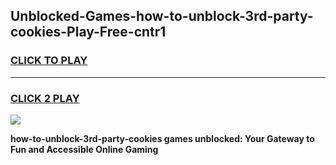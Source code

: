 
## Unblocked-Games-how-to-unblock-3rd-party-cookies-Play-Free-cntr1
<h3>
<a href="https://premium76.site?title=how-to-unblock-3rd-party-cookies&ref=23A">CLICK TO PLAY</a></h3>
<hr>

<h3>
<a href="https://premium76.site?title=how-to-unblock-3rd-party-cookies&ref=23A">CLICK 2 PLAY</a>
  
</h3>

<a href="https://premium76.site?title=how-to-unblock-3rd-party-cookies&ref=23A"><img src="https://clearcache.store/games.png"></a>


**how-to-unblock-3rd-party-cookies games unblocked: Your Gateway to Fun and Accessible Online Gaming**
